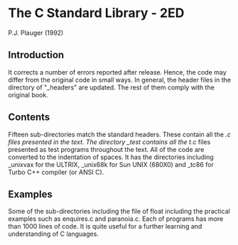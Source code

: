 # The C Standard Library - 2ED
P.J. Plauger (1992)

## Introduction

It corrects a number of errors reported after release. Hence, the code may 
differ from the original code in small ways. In general, the header files in 
the directory of "_headers" are updated. The rest of them comply with the 
original book. 

## Contents

Fifteen sub-directories match the standard headers. These contain all the *.c 
files presented in the text. The directory _test contains all the t*.c files 
presented as test programs throughout the text. All of the code are converted 
to the indentation of spaces. It has the directories including _unixvax for 
the ULTRIX, _unix68k for Sun UNIX (680X0) and _tc86 for Turbo C++ compiler
(or ANSI C).

## Examples

Some of the sub-directories including the file of float including the practical 
examples such as enquires.c and paranoia.c. Each of programs has more than 1000
lines of code. It is quite useful for a further learning and understanding of C 
languages. 
